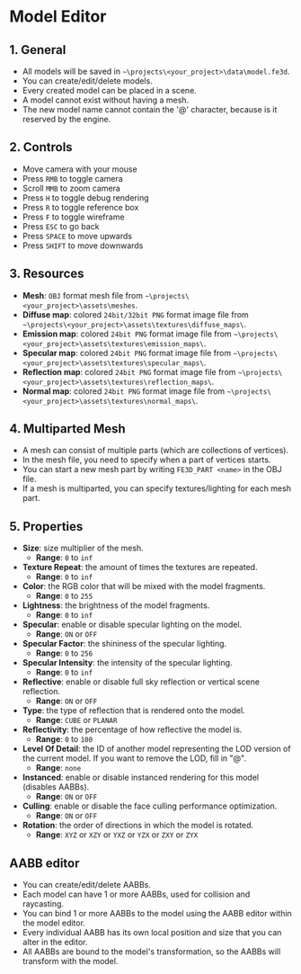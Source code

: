 # Model Editor

## 1. General

- All models will be saved in `~\projects\<your_project>\data\model.fe3d`.
- You can create/edit/delete models.
- Every created model can be placed in a scene.
- A model cannot exist without having a mesh.
- The new model name cannot contain the '@' character, because is it reserved by the engine.

## 2. Controls

- Move camera with your mouse
- Press `RMB` to toggle camera
- Scroll `MMB` to zoom camera
- Press `H` to toggle debug rendering
- Press `R` to toggle reference box
- Press `F` to toggle wireframe
- Press `ESC` to go back
- Press `SPACE` to move upwards
- Press `SHIFT` to move downwards

## 3. Resources

- **Mesh**: `OBJ` format mesh file from `~\projects\<your_project>\assets\meshes`.
- **Diffuse map**: colored `24bit/32bit PNG` format image file from `~\projects\<your_project>\assets\textures\diffuse_maps\`.
- **Emission map**: colored `24bit PNG` format image file from `~\projects\<your_project>\assets\textures\emission_maps\`.
- **Specular map**: colored `24bit PNG` format image file from `~\projects\<your_project>\assets\textures\specular_maps\`.
- **Reflection map**: colored `24bit PNG` format image file from `~\projects\<your_project>\assets\textures\reflection_maps\`.
- **Normal map**: colored `24bit PNG` format image file from `~\projects\<your_project>\assets\textures\normal_maps\`.

## 4. Multiparted Mesh

- A mesh can consist of multiple parts (which are collections of vertices).
- In the mesh file, you need to specify when a part of vertices starts.
- You can start a new mesh part by writing `FE3D_PART <name>` in the OBJ file.
- If a mesh is multiparted, you can specify textures/lighting for each mesh part.

## 5. Properties

- **Size**: size multiplier of the mesh.
  - **Range**: `0` to `inf`
- **Texture Repeat**: the amount of times the textures are repeated.
  - **Range**: `0` to `inf`
- **Color**: the RGB color that will be mixed with the model fragments.
  - **Range**: `0` to `255`
- **Lightness**: the brightness of the model fragments.
  - **Range**: `0` to `inf`
- **Specular**: enable or disable specular lighting on the model.
  - **Range**: `ON` or `OFF`
- **Specular Factor**: the shininess of the specular lighting.
  - **Range**: `0` to `256`
- **Specular Intensity**: the intensity of the specular lighting.
  - **Range**: `0` to `inf`
- **Reflective**: enable or disable full sky reflection or vertical scene reflection.
  - **Range**: `ON` or `OFF`
- **Type**: the type of reflection that is rendered onto the model.
  - **Range**: `CUBE` or `PLANAR`
- **Reflectivity**: the percentage of how reflective the model is.
  - **Range**: `0` to `100`
- **Level Of Detail**: the ID of another model representing the LOD version of the current model. If you want to remove the LOD, fill in "@".
  - **Range**: `none`
- **Instanced**: enable or disable instanced rendering for this model (disables AABBs).
  - **Range**: `ON` or `OFF`
- **Culling**: enable or disable the face culling performance optimization.
  - **Range**: `ON` or `OFF`
- **Rotation**: the order of directions in which the model is rotated.
  - **Range**: `XYZ` or `XZY` or `YXZ` or `YZX` or `ZXY` or `ZYX`

## AABB editor

- You can create/edit/delete AABBs.
- Each model can have 1 or more AABBs, used for collision and raycasting.
- You can bind 1 or more AABBs to the model using the AABB editor within the model editor.
- Every individual AABB has its own local position and size that you can alter in the editor.
- All AABBs are bound to the model's transformation, so the AABBs will transform with the model.
